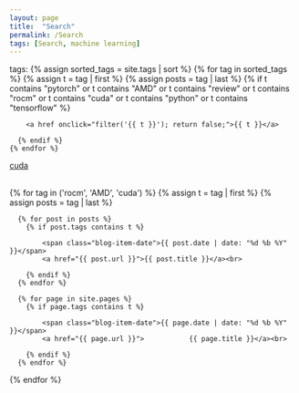 ```yaml
---
layout: page
title:  "Search"
permalink: /Search
tags: [Search, machine learning]
---
```


<script>
function filter(tag) {
  setActiveTag(tag);
  showContainer(tag);
}

function setActiveTag(tag) {
  // loop through all items and remove active class
  var items = document.getElementsByClassName('blog-tag-item');
  for(var i=0; i < items.length; i++) {
    items[i].setAttribute('class', 'blog-tag-item');
  }

  // set the selected tag's item to active
  var item = document.getElementById(tag + '-item');
  if(item) {
    item.setAttribute('class', 'blog-tag-item active');
  }
}

function showContainer(tag) {
  // loop through all lists and hide them
  var lists = document.getElementsByClassName('blog-list-container');
  for(var i=0; i < lists.length; i++) {
    lists[i].setAttribute('class', 'blog-list-container hidden');
  }

  // remove the hidden class from the list corresponding to the selected tag
  var list = document.getElementById(tag + '-container');
  if(list) {
    list.setAttribute('class', 'blog-list-container');
  }
}


  </script>



<html>
tags:
    {% assign sorted_tags = site.tags | sort %}
    {% for tag in sorted_tags %}
      {% assign t = tag | first %}
      {% assign posts = tag | last %}
      {% if t contains "pytorch" or t contains "AMD" or t contains "review" or t contains "rocm" or t contains "cuda" or t contains "python" or t contains "tensorflow" %}

        <a href onclick="filter('{{ t }}'); return false;">{{ t }}</a>

      {% endif %}
    {% endfor %}


<a href onclick="filter('cuda'); return false;">cuda</a>
<br>
<br>

  {% for tag in ('rocm', 'AMD', 'cuda') %}
  {% assign t = tag | first %}
  {% assign posts = tag | last %}
  <div class="blog-list-container hidden" id="{{ t }}-container">
  
      {% for post in posts %}
        {% if post.tags contains t %}
      
            <span class="blog-item-date">{{ post.date | date: "%d %b %Y" }}</span>
            <a href="{{ post.url }}">{{ post.title }}</a><br>
      
        {% endif %}
      {% endfor %}

      {% for page in site.pages %}
        {% if page.tags contains t %}
      
            <span class="blog-item-date">{{ page.date | date: "%d %b %Y" }}</span>
            <a href="{{ page.url }}">           {{ page.title }}</a><br>
      
        {% endif %}
      {% endfor %}
  </div>
{% endfor %}

</html>